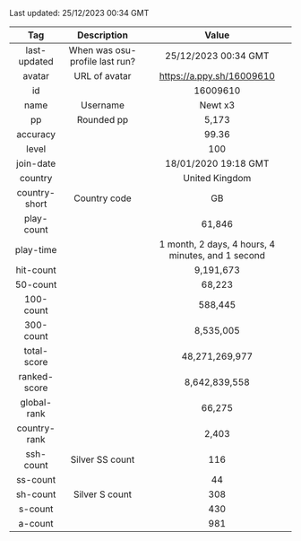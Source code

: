 Last updated: <!-- osu-last-updated -->25/12/2023 00:34 GMT<!-- osu-last-updated -->

|      Tag      |          Description           |                                              Value                                               |
| :-----------: | :----------------------------: | :----------------------------------------------------------------------------------------------: |
| last-updated  | When was osu-profile last run? |                <!-- osu-last-updated -->25/12/2023 00:34 GMT<!-- osu-last-updated -->                |
|    avatar     |         URL of avatar          |                 <!-- osu-avatar -->https://a.ppy.sh/16009610<!-- osu-avatar -->                  |
|      id       |                                |                              <!-- osu-id -->16009610<!-- osu-id -->                              |
|     name      |            Username            |                            <!-- osu-name -->Newt x3<!-- osu-name -->                             |
|      pp       |           Rounded pp           |                               <!-- osu-pp -->5,173<!-- osu-pp -->                                |
|   accuracy    |                                |                         <!-- osu-accuracy -->99.36<!-- osu-accuracy -->                          |
|     level     |                                |                             <!-- osu-level -->100<!-- osu-level -->                              |
|   join-date   |                                |                   <!-- osu-join-date -->18/01/2020 19:18 GMT<!-- osu-join-date -->                   |
|    country    |                                |                      <!-- osu-country -->United Kingdom<!-- osu-country -->                      |
| country-short |          Country code          |                      <!-- osu-country-short -->GB<!-- osu-country-short -->                      |
|  play-count   |                                |                       <!-- osu-play-count -->61,846<!-- osu-play-count -->                       |
|   play-time   |                                | <!-- osu-play-time -->1 month, 2 days, 4 hours, 4 minutes, and 1 second<!-- osu-play-time --> |
|   hit-count   |                                |                      <!-- osu-hit-count -->9,191,673<!-- osu-hit-count -->                       |
|   50-count    |                                |                         <!-- osu-50-count -->68,223<!-- osu-50-count -->                         |
|   100-count   |                                |                       <!-- osu-100-count -->588,445<!-- osu-100-count -->                        |
|   300-count   |                                |                      <!-- osu-300-count -->8,535,005<!-- osu-300-count -->                       |
|  total-score  |                                |                  <!-- osu-total-score -->48,271,269,977<!-- osu-total-score -->                  |
| ranked-score  |                                |                 <!-- osu-ranked-score -->8,642,839,558<!-- osu-ranked-score -->                  |
|  global-rank  |                                |                      <!-- osu-global-rank -->66,275<!-- osu-global-rank -->                      |
| country-rank  |                                |                     <!-- osu-country-rank -->2,403<!-- osu-country-rank -->                      |
|   ssh-count   |        Silver SS count         |                         <!-- osu-ssh-count -->116<!-- osu-ssh-count -->                          |
|   ss-count    |                                |                           <!-- osu-ss-count -->44<!-- osu-ss-count -->                           |
|   sh-count    |         Silver S count         |                          <!-- osu-sh-count -->308<!-- osu-sh-count -->                           |
|    s-count    |                                |                           <!-- osu-s-count -->430<!-- osu-s-count -->                            |
|    a-count    |                                |                           <!-- osu-a-count -->981<!-- osu-a-count -->                            |

